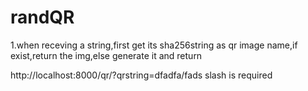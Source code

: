 # randQR
1.when receving a string,first get its sha256string as qr image name,if exist,return the img,else generate
it and return

http://localhost:8000/qr/?qrstring=dfadfa/fads
slash is required
